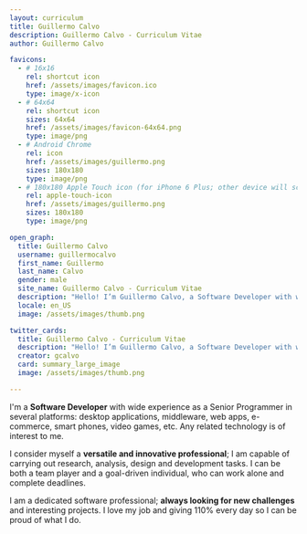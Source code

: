 ```yaml
---
layout: curriculum
title: Guillermo Calvo
description: Guillermo Calvo - Curriculum Vitae
author: Guillermo Calvo

favicons:
  - # 16x16
    rel: shortcut icon
    href: /assets/images/favicon.ico
    type: image/x-icon
  - # 64x64
    rel: shortcut icon
    sizes: 64x64
    href: /assets/images/favicon-64x64.png
    type: image/png
  - # Android Chrome
    rel: icon
    href: /assets/images/guillermo.png
    sizes: 180x180
    type: image/png
  - # 180x180 Apple Touch icon (for iPhone 6 Plus; other device will scale it down as needed)
    rel: apple-touch-icon
    href: /assets/images/guillermo.png
    sizes: 180x180
    type: image/png

open_graph:
  title: Guillermo Calvo
  username: guillermocalvo
  first_name: Guillermo
  last_name: Calvo
  gender: male
  site_name: Guillermo Calvo - Curriculum Vitae
  description: "Hello! I’m Guillermo Calvo, a Software Developer with wide experience as a Senior Programmer in several platforms: desktop applications, middleware, web apps, e-commerce, smart phones, video games…"
  locale: en_US
  image: /assets/images/thumb.png

twitter_cards:
  title: Guillermo Calvo - Curriculum Vitae
  description: "Hello! I’m Guillermo Calvo, a Software Developer with wide experience as a Senior Programmer in several platforms: desktop applications, middleware, web apps, e-commerce, smart phones, video games…"
  creator: gcalvo
  card: summary_large_image
  image: /assets/images/thumb.png

---
```


I'm a **Software Developer** with wide experience as a Senior Programmer in several platforms: desktop applications, middleware, web apps, e-commerce, smart phones, video games, etc. Any related technology is of interest to me.

I consider myself a **versatile and innovative professional**; I am capable of carrying out research, analysis, design and development tasks. I can be both a team player and a goal-driven individual, who can work alone and complete deadlines.

I am a dedicated software professional; **always looking for new challenges** and interesting projects. I love my job and giving 110% every day so I can be proud of what I do.
